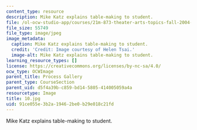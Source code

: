 ```yaml
---
content_type: resource
description: Mike Katz explains table-making to student.
file: /ol-ocw-studio-app/courses/21m-873-theater-arts-topics-fall-2004-january-iap-2005/91ce055e3b2a19462be0b29e018c21fd_10.jpg
file_size: 55749
file_type: image/jpeg
image_metadata:
  caption: Mike Katz explains table-making to student.
  credit: 'Credit: Image courtesy of Helen Tsai.'
  image-alt: Mike Katz explains table-making to student.
learning_resource_types: []
license: https://creativecommons.org/licenses/by-nc-sa/4.0/
ocw_type: OCWImage
parent_title: Process Gallery
parent_type: CourseSection
parent_uid: d5f4a39b-c859-bd14-5805-414005059a4a
resourcetype: Image
title: 10.jpg
uid: 91ce055e-3b2a-1946-2be0-b29e018c21fd
---
```

Mike Katz explains table-making to student.